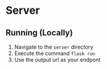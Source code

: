 # Server

## Running (Locally)
1. Navigate to the `server` directory
2. Execute the command `flask run` 
3. Use the output url as your endpont